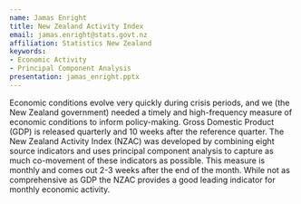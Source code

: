 ```yaml
---
name: Jamas Enright
title: New Zealand Activity Index
email: jamas.enright@stats.govt.nz
affiliation: Statistics New Zealand
keywords:
- Economic Activity
- Principal Component Analysis
presentation: jamas_enright.pptx
---
```


Economic conditions evolve very quickly during crisis periods, and we (the New Zealand government) needed a timely and high-frequency measure of economic conditions to inform policy-making. Gross Domestic Product (GDP) is released quarterly and 10 weeks after the reference quarter. The New Zealand Activity Index (NZAC) was developed by combining eight source indicators and uses principal component analysis to capture as much co-movement of these indicators as possible. This measure is monthly and comes out 2-3 weeks after the end of the month. While not as comprehensive as GDP the NZAC provides a good leading indicator for monthly economic activity.
